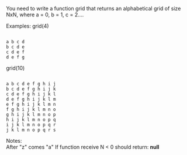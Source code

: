 You need to write a function grid that returns an alphabetical grid of size NxN, where a = 0, b = 1, c = 2....

Examples:
grid(4)

<pre>
<code>
a b c d
b c d e
c d e f
d e f g
</code></pre>

grid(10)

<pre><code>
a b c d e f g h i j
b c d e f g h i j k
c d e f g h i j k l
d e f g h i j k l m
e f g h i j k l m n
f g h i j k l m n o
g h i j k l m n o p
h i j k l m n o p q
i j k l m n o p q r
j k l m n o p q r s
</code></pre>

Notes: <br/>
After "z" comes "a"
If function receive N < 0 should return: <b>null</b> 
